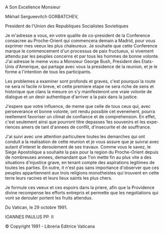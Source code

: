A Son Excellence Monsieur

Mikhail Sergueevitch GORBATCHEV,

President de l'Union des Republiques Socialistes Sovietiques

Je m'adresse a vous, en votre qualite de co-president de la Conference consacree au Proche-Orient qui commencera demain a Madrid, pour vous exprimer mes veeux les plus chaleureux. Je souhaite que cette Conference marque le commencement d'un processus de paix fructueux, si vivement attendu par les peuples concerns et par tous les hommes de bonne vo­lonte. J'ai adresse le meme vceu a Monsieur George Bush, President des Etats-Unis d'Amerique, qui partage avec vous la presidence de la reunion, et je le forme a l'intention de tous les participants.

Les problemes a examiner sont profonds et graves, c'est pourquoi la route ne sera ni facile ni breve, et cette premiere etape ne sera riche de sens et historique que clans la mesure on s'y manifesteront une vraie volonte de dialogue et un desir authentique d'arriver a la paix dans la justice.

J'espere que votre influence, de meme que celle de tous ceux qui, avec perseverance et bonne volonte, ont rendu possible cet evenement, pourra reellement favoriser un climat de confiance et de comprehension. En effet, c'est seulement ainsi que pourront titre depasses 1es souvenirs et les expe­riences amers de tant d'annees de conflit, d'insecurite et de souffrance.

J'ai suivi avec une attention particuliere toutes les demarches qui ont conduit a la realisation de cette reunion et je vous assure que je suivrai avec autant d'interet le deroulement de ses travaux. Comme vous le savez, le Siege Apostolique a souhaite la paix pour la region du Proche-Orient depuis de nombreuses annees, demandant que 1'on mette fin au plus vite a des situations d'injustice grave, en tenant compte des aspirations legitimes de toutes les parties. En outre, it n'est pas sans importance d'observer que ces peuples appartiennent aux trois religions monotheistes qui trouvent en cette terre leurs racines et leurs lieux saints les plus chers.

Je formule ces veeux et ces espoirs dans la priere, afin que la Provi­dence divine recompense les efforts entrepris et permette que les negotia­tions qui vont se derouler portent les fruits attendus.

Du Vatican, le 29 octobre 1991.

IOANNES PAULUS PP. II

© Copyright 1991 - Libreria Editrice Vaticana